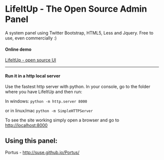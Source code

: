 LifeItUp - The Open Source Admin Panel
===============

A system panel using Twitter Bootstrap, HTML5, Less and Jquery. Free to use, even commercially :)

<h4>Online demo</h4>
<a href='http://cyntss.github.io/Lifeitup-panel/'>LifeItUp - open source UI</a>
<hr>
<h4>Run it in a http local server</h4>
Use the fastest http server with python.
In your console, go to the folder where you have LifeItUp and then run:

In windows:
<code>python -m http.server 8000</code>

or in linux/mac
<code>python -m SimpleHTTPServer</code>

To see the site working simply open a browser and go to <a href='http://localhost:8000'>http://localhost:8000</a>

## Using this panel:
Portus - http://suse.github.io/Portus/
